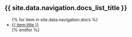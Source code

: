 <div style="position: fixed; top: 100px; left: 20px;">
<h2>{{ site.data.navigation.docs_list_title }}</h2>
<ul>
   {% for item in site.data.navigation.docs %}
      <li><a href="{{ item.url }}" alt="{{ item.title }}">{{ item.title }}</a></li>
   {% endfor %}
</ul>
</div>